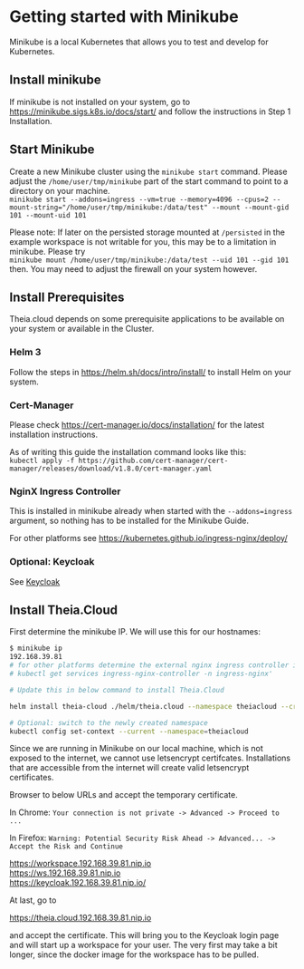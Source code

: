 # Getting started with Minikube

Minikube is a local Kubernetes that allows you to test and develop for Kubernetes. 

## Install minikube

If minikube is not installed on your system, go to https://minikube.sigs.k8s.io/docs/start/ and follow the instructions in Step 1 Installation.

## Start Minikube

Create a new Minikube cluster using the `minikube start` command. Please adjust the `/home/user/tmp/minikube` part of the start command to point to a directory on your machine.\
`minikube start --addons=ingress --vm=true --memory=4096 --cpus=2 --mount-string="/home/user/tmp/minikube:/data/test" --mount --mount-gid 101 --mount-uid 101`

Please note: If later on the persisted storage mounted at `/persisted` in the example workspace is not writable for you, this may be to a limitation in minikube. Please try\
`minikube mount /home/user/tmp/minikube:/data/test --uid 101 --gid 101`\
then. You may need to adjust the firewall on your system however.

## Install Prerequisites

Theia.cloud depends on some prerequisite applications to be available on your system or available in the Cluster.

### Helm 3

Follow the steps in https://helm.sh/docs/intro/install/ to install Helm on your system.

### Cert-Manager

Please check https://cert-manager.io/docs/installation/ for the latest installation instructions.

As of writing this guide the installation command looks like this:\
`kubectl apply -f https://github.com/cert-manager/cert-manager/releases/download/v1.8.0/cert-manager.yaml`

### NginX Ingress Controller

This is installed in minikube already when started with the `--addons=ingress` argument, so nothing has to be installed for the Minikube Guide.

For other platforms see https://kubernetes.github.io/ingress-nginx/deploy/

### Optional: Keycloak

See [Keycloak](Keycloak.md)

## Install Theia.Cloud

First determine the minikube IP. We will use this for our hostnames:

```bash
$ minikube ip
192.168.39.81
# for other platforms determine the external nginx ingress controller ip with
# kubectl get services ingress-nginx-controller -n ingress-nginx'

# Update this in below command to install Theia.Cloud

helm install theia-cloud ./helm/theia.cloud --namespace theiacloud --create-namespace --values ./helm/theia.cloud/valuesMinikube.yaml --set hosts.workspace=workspace.192.168.39.81.nip.io --set hosts.landing=theia.cloud.192.168.39.81.nip.io --set hosts.instance=ws.192.168.39.81.nip.io --set keycloak.authUrl=https://keycloak.192.168.39.81.nip.io/

# Optional: switch to the newly created namespace
kubectl config set-context --current --namespace=theiacloud
```

Since we are running in Minikube on our local machine, which is not exposed to the internet, we cannot use letsencrypt certifcates. Installations that are accessible from the internet will create valid letsencrypt certificates.

Browser to below URLs and accept the temporary certificate.

In Chrome:
`Your connection is not private -> Advanced -> Proceed to ...`

In Firefox:
`Warning: Potential Security Risk Ahead -> Advanced... -> Accept the Risk and Continue`

https://workspace.192.168.39.81.nip.io \
https://ws.192.168.39.81.nip.io  \
https://keycloak.192.168.39.81.nip.io/

At last, go to

https://theia.cloud.192.168.39.81.nip.io

and accept the certificate. This will bring you to the Keycloak login page and will start up a workspace for your user. The very first may take a bit longer, since the docker image for the workspace has to be pulled.
